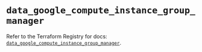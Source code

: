 # `data_google_compute_instance_group_manager`

Refer to the Terraform Registry for docs: [`data_google_compute_instance_group_manager`](https://registry.terraform.io/providers/hashicorp/google-beta/6.46.0/docs/data-sources/google_compute_instance_group_manager).
